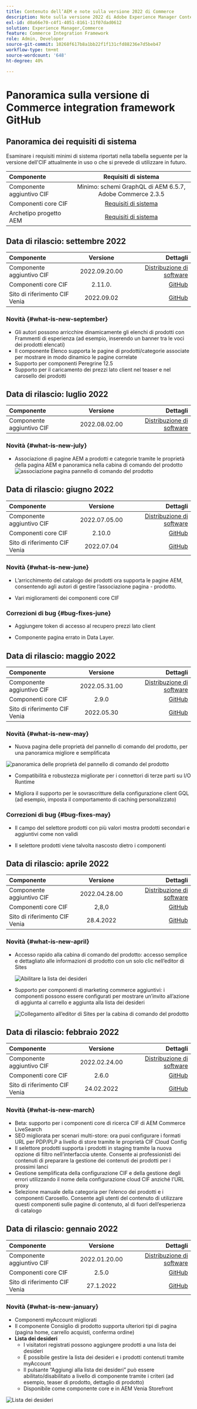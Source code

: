 ```yaml
---
title: Contenuto dell’AEM e note sulla versione 2022 di Commerce
description: Note sulla versione 2022 di Adobe Experience Manager Content and Commerce.
exl-id: d0a66e70-c4f1-4051-8161-11f07dad0612
solution: Experience Manager,Commerce
feature: Commerce Integration Framework
role: Admin, Developer
source-git-commit: 10268f617b8a1bb22f1f131cfd88236e7d5beb47
workflow-type: tm+mt
source-wordcount: '648'
ht-degree: 40%

---
```


# Panoramica sulla versione di Commerce integration framework GitHub

## Panoramica dei requisiti di sistema

Esaminare i requisiti minimi di sistema riportati nella tabella seguente per la versione dell&#39;CIF attualmente in uso o che si prevede di utilizzare in futuro.

| Componente | Requisiti di sistema |
|:-------|:-----:|
| Componente aggiuntivo CIF | Minimo: schemi GraphQL di AEM 6.5.7, Adobe Commerce 2.3.5 |
| Componenti core CIF | [Requisiti di sistema](https://github.com/adobe/aem-core-cif-components/blob/master/VERSIONS.md) |
| Archetipo progetto AEM | [Requisiti di sistema](https://github.com/adobe/aem-project-archetype/blob/master/VERSIONS.md) |

## Data di rilascio: settembre 2022

| Componente | Versione | Dettagli |
|:-------|:-----:|---------------------:|
| Componente aggiuntivo CIF | 2022.09.20.00 | [Distribuzione di software](https://experience.adobe.com/#/downloads/content/software-distribution/en/aem.html?package=%2Fcontent%2Fsoftware-distribution%2Fen%2Fdetails.html%2Fcontent%2Fdam%2Faem%2Fpublic%2Faem-commerce-addon-65-2022.09.20.00.zip) |
| Componenti core CIF | 2.11.0. | [GitHub](https://github.com/adobe/aem-core-cif-components/releases/tag/core-cif-components-reactor-2.11.0) |
| Sito di riferimento CIF Venia | 2022.09.02 | [GitHub](https://github.com/adobe/aem-cif-guides-venia/releases/tag/venia-2022.09.02) |

### Novità {#what-is-new-september}

* Gli autori possono arricchire dinamicamente gli elenchi di prodotti con Frammenti di esperienza (ad esempio, inserendo un banner tra le voci dei prodotti elencati)
* Il componente Elenco supporta le pagine di prodotti/categorie associate per mostrare in modo dinamico le pagine correlate
* Supporto per componenti Peregrine 12.5
* Supporto per il caricamento dei prezzi lato client nel teaser e nel carosello dei prodotti

## Data di rilascio: luglio 2022

| Componente | Versione | Dettagli |
|:-------|:-----:|---------------------:|
| Componente aggiuntivo CIF | 2022.08.02.00 | [Distribuzione di software](https://experience.adobe.com/#/downloads/content/software-distribution/en/aem.html?package=%2Fcontent%2Fsoftware-distribution%2Fen%2Fdetails.html%2Fcontent%2Fdam%2Faem%2Fpublic%2Faem-commerce-addon-65-2022.08.02.00.zip) |

### Novità {#what-is-new-july}

* Associazione di pagine AEM a prodotti e categorie tramite le proprietà della pagina AEM e panoramica nella cabina di comando del prodotto
  ![associazione pagina pannello di comando del prodotto](/help/assets/CIF/product_cockpit_page_association.png)

## Data di rilascio: giugno 2022

| Componente | Versione | Dettagli |
|:-------|:-----:|---------------------:|
| Componente aggiuntivo CIF | 2022.07.05.00 | [Distribuzione di software](https://experience.adobe.com/#/downloads/content/software-distribution/en/aem.html?package=%2Fcontent%2Fsoftware-distribution%2Fen%2Fdetails.html%2Fcontent%2Fdam%2Faem%2Fpublic%2Faem-commerce-addon-65-2022.07.05.00.zip) |
| Componenti core CIF | 2.10.0 | [GitHub](https://github.com/adobe/aem-core-cif-components/releases/tag/core-cif-components-reactor-2.10.0) |
| Sito di riferimento CIF Venia | 2022.07.04 | [GitHub](https://github.com/adobe/aem-cif-guides-venia/releases/tag/venia-2022.07.04) |

### Novità {#what-is-new-june}

* L’arricchimento del catalogo dei prodotti ora supporta le pagine AEM, consentendo agli autori di gestire l’associazione pagina - prodotto.

* Vari miglioramenti dei componenti core CIF

### Correzioni di bug {#bug-fixes-june}

* Aggiungere token di accesso al recupero prezzi lato client

* Componente pagina errato in Data Layer.

## Data di rilascio: maggio 2022

| Componente | Versione | Dettagli |
|:-------|:-----:|---------------------:|
| Componente aggiuntivo CIF | 2022.05.31.00 | [Distribuzione di software](https://experience.adobe.com/#/downloads/content/software-distribution/en/aem.html?package=%2Fcontent%2Fsoftware-distribution%2Fen%2Fdetails.html%2Fcontent%2Fdam%2Faem%2Fpublic%2Faem-commerce-addon-65-2022.05.31.00.zip) |
| Componenti core CIF | 2.9.0 | [GitHub](https://github.com/adobe/aem-core-cif-components/releases/tag/core-cif-components-reactor-2.9.0) |
| Sito di riferimento CIF Venia | 2022.05.30 | [GitHub](https://github.com/adobe/aem-cif-guides-venia/releases/tag/venia-2022.05.30) |

### Novità {#what-is-new-may}

* Nuova pagina delle proprietà del pannello di comando del prodotto, per una panoramica migliore e semplificata

![panoramica delle proprietà del pannello di comando del prodotto](/help/assets/CIF/product_cockpit_properties_overview.png)

* Compatibilità e robustezza migliorate per i connettori di terze parti su I/O Runtime

* Migliora il supporto per le sovrascritture della configurazione client GQL (ad esempio, imposta il comportamento di caching personalizzato)

### Correzioni di bug {#bug-fixes-may}

* Il campo del selettore prodotti con più valori mostra prodotti secondari e aggiuntivi come non validi

* Il selettore prodotti viene talvolta nascosto dietro i componenti

## Data di rilascio: aprile 2022

| Componente | Versione | Dettagli |
|:-------|:-----:|---------------------:|
| Componente aggiuntivo CIF | 2022.04.28.00 | [Distribuzione di software](https://experience.adobe.com/#/downloads/content/software-distribution/en/aem.html?package=%2Fcontent%2Fsoftware-distribution%2Fen%2Fdetails.html%2Fcontent%2Fdam%2Faem%2Fpublic%2Faem-commerce-addon-65-2022.04.28.00.zip) |
| Componenti core CIF | 2,8,0 | [GitHub](https://github.com/adobe/aem-core-cif-components/releases/tag/core-cif-components-reactor-2.8.0) |
| Sito di riferimento CIF Venia | 28.4.2022 | [GitHub](https://github.com/adobe/aem-cif-guides-venia/releases/tag/venia-2022.04.28) |

### Novità {#what-is-new-april}

* Accesso rapido alla cabina di comando del prodotto: accesso semplice e dettagliato alle informazioni di prodotto con un solo clic nell’editor di Sites

  ![Abilitare la lista dei desideri](/help/assets/CIF/enable-wishlist.png)

* Supporto per componenti di marketing commerce aggiuntivi: i componenti possono essere configurati per mostrare un’invito all’azione di aggiunta al carrello e aggiunta alla lista dei desideri

  ![Collegamento all’editor di Sites per la cabina di comando del prodotto](/help/assets/CIF/sites-editor-shortcut-to-cockpit.png)

## Data di rilascio: febbraio 2022

| Componente | Versione | Dettagli |
|:-------|:-----:|---------------------:|
| Componente aggiuntivo CIF | 2022.02.24.00 | [Distribuzione di software](https://experience.adobe.com/#/downloads/content/software-distribution/en/aem.html?package=%2Fcontent%2Fsoftware-distribution%2Fen%2Fdetails.html%2Fcontent%2Fdam%2Faem%2Fpublic%2Faem-commerce-addon-65-2022.02.24.00.zip) |
| Componenti core CIF | 2.6.0 | [GitHub](https://github.com/adobe/aem-core-cif-components/releases/tag/core-cif-components-reactor-2.6.0) |
| Sito di riferimento CIF Venia | 24.02.2022 | [GitHub](https://github.com/adobe/aem-cif-guides-venia/releases/tag/venia-2022.02.24) |

### Novità {#what-is-new-march}

* Beta: supporto per i componenti core di ricerca CIF di AEM Commerce LiveSearch
* SEO migliorata per scenari multi-store: ora puoi configurare i formati URL per PDP/PLP a livello di store tramite le proprietà CIF Cloud Config
* Il selettore prodotti supporta i prodotti in staging tramite la nuova opzione di filtro nell’interfaccia utente. Consente ai professionisti dei contenuti di preparare la gestione dei contenuti dei prodotti per i prossimi lanci
* Gestione semplificata della configurazione CIF e della gestione degli errori utilizzando il nome della configurazione cloud CIF anziché l’URL proxy
* Selezione manuale della categoria per l’elenco dei prodotti e i componenti Carosello. Consente agli utenti del contenuto di utilizzare questi componenti sulle pagine di contenuto, al di fuori dell’esperienza di catalogo

## Data di rilascio: gennaio 2022

| Componente | Versione | Dettagli |
|:-------|:-----:|---------------------:|
| Componente aggiuntivo CIF | 2022.01.20.00 | [Distribuzione di software](https://experience.adobe.com/#/downloads/content/software-distribution/en/aem.html?package=%2Fcontent%2Fsoftware-distribution%2Fen%2Fdetails.html%2Fcontent%2Fdam%2Faem%2Fpublic%2Faem-commerce-addon-65-2022.01.20.00.zip) |
| Componenti core CIF | 2.5.0 | [GitHub](https://github.com/adobe/aem-core-cif-components/releases/tag/core-cif-components-reactor-2.5.0) |
| Sito di riferimento CIF Venia | 27.1.2022 | [GitHub](https://github.com/adobe/aem-cif-guides-venia/releases/tag/venia-2022.01.27) |

### Novità {#what-is-new-january}

* Componenti myAccount migliorati
* Il componente Consiglio di prodotto supporta ulteriori tipi di pagina (pagina home, carrello acquisti, conferma ordine)
* **Lista dei desideri**
   * I visitatori registrati possono aggiungere prodotti a una lista dei desideri
   * È possibile gestire la lista dei desideri e i prodotti contenuti tramite myAccount
   * Il pulsante “Aggiungi alla lista dei desideri” può essere abilitato/disabilitato a livello di componente tramite i criteri (ad esempio, teaser di prodotto, dettaglio di prodotto)
   * Disponibile come componente core e in AEM Venia Storefront

![Lista dei desideri](/help/assets/CIF/wishlist.png)
